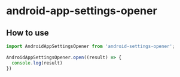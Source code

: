 # android-app-settings-opener
## How to use
```javascript
import AndroidAppSettingsOpener from 'android-settings-opener';
  
AndroidAppSettingsOpener.open((result) => {
  console.log(result)
})
```
